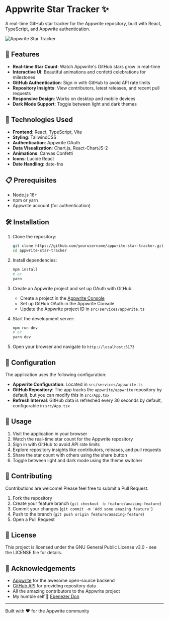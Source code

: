 # Appwrite Star Tracker ✨

A real-time GitHub star tracker for the Appwrite repository, built with React, TypeScript, and Appwrite authentication.

![Appwrite Star Tracker](https://appwrite.ebenezerdon.com/og-image.png)

## 🌟 Features

- **Real-time Star Count**: Watch Appwrite's GitHub stars grow in real-time
- **Interactive UI**: Beautiful animations and confetti celebrations for milestones
- **GitHub Authentication**: Sign in with GitHub to avoid API rate limits
- **Repository Insights**: View contributors, latest releases, and recent pull requests
- **Responsive Design**: Works on desktop and mobile devices
- **Dark Mode Support**: Toggle between light and dark themes

## 🚀 Technologies Used

- **Frontend**: React, TypeScript, Vite
- **Styling**: TailwindCSS
- **Authentication**: Appwrite OAuth
- **Data Visualization**: Chart.js, React-ChartJS-2
- **Animations**: Canvas Confetti
- **Icons**: Lucide React
- **Date Handling**: date-fns

## 📋 Prerequisites

- Node.js 16+
- npm or yarn
- Appwrite account (for authentication)

## 🛠️ Installation

1. Clone the repository:

   ```bash
   git clone https://github.com/yourusername/appwrite-star-tracker.git
   cd appwrite-star-tracker
   ```

2. Install dependencies:

   ```bash
   npm install
   # or
   yarn
   ```

3. Create an Appwrite project and set up OAuth with GitHub:

   - Create a project in the [Appwrite Console](https://cloud.appwrite.io)
   - Set up GitHub OAuth in the Appwrite Console
   - Update the Appwrite project ID in `src/services/appwrite.ts`

4. Start the development server:

   ```bash
   npm run dev
   # or
   yarn dev
   ```

5. Open your browser and navigate to `http://localhost:5173`

## 🔧 Configuration

The application uses the following configuration:

- **Appwrite Configuration**: Located in `src/services/appwrite.ts`
- **GitHub Repository**: The app tracks the `appwrite/appwrite` repository by default, but you can modify this in `src/App.tsx`
- **Refresh Interval**: GitHub data is refreshed every 30 seconds by default, configurable in `src/App.tsx`

## 📱 Usage

1. Visit the application in your browser
2. Watch the real-time star count for the Appwrite repository
3. Sign in with GitHub to avoid API rate limits
4. Explore repository insights like contributors, releases, and pull requests
5. Share the star count with others using the share button
6. Toggle between light and dark mode using the theme switcher

## 🤝 Contributing

Contributions are welcome! Please feel free to submit a Pull Request.

1. Fork the repository
2. Create your feature branch (`git checkout -b feature/amazing-feature`)
3. Commit your changes (`git commit -m 'Add some amazing feature'`)
4. Push to the branch (`git push origin feature/amazing-feature`)
5. Open a Pull Request

## 📄 License

This project is licensed under the GNU General Public License v3.0 - see the LICENSE file for details.

## 🙏 Acknowledgements

- [Appwrite](https://appwrite.io) for the awesome open-source backend
- [GitHub API](https://docs.github.com/en/rest) for providing repository data
- All the amazing contributors to the Appwrite project
- My humble self 🤗 [Ebenezer Don](https://github.com/ebenezerdon)

---

Built with ❤️ for the Appwrite community
